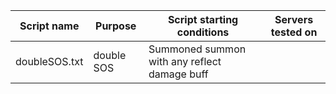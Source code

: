 |Script name            |Purpose                         |Script starting conditions                            |Servers tested on|
|-----------------------|--------------------------------|------------------------------------------------------|-----------------|
|doubleSOS.txt          |double SOS   |Summoned summon with any reflect damage buff          |                 |
